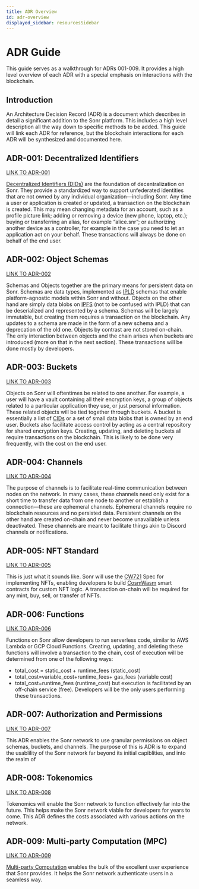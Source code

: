 ```yaml
---
title: ADR Overview
id: adr-overview
displayed_sidebar: resourcesSidebar
---
```


# ADR Guide
This guide serves as a walkthrough for ADRs 001-009. It provides a high level overview of each ADR with a special emphasis on interactions with the blockchain.

## Introduction
An Architecture Decision Record (ADR) is a document which describes in detail a significant addition to the Sonr platform. This includes a high level description all the way down to specific methods to be added. This guide will link each ADR for reference, but the blockchain interactions for each ADR will be synthesized and documented here.

## ADR-001: Decentralized Identifiers
[LINK TO ADR-001](https://docs.sonr.io/articles/reference/adr-001)

[Decentralized Identifiers (DIDs)](http://w3.org/TR/did-core) are the foundation of decentralization on Sonr. They provide a standardized way to support unfederated identities that are not owned by any individual organization—including Sonr.
	Any time a user or application is created or updated, a transaction on the blockchain is created. This may mean changing metadata for an account, such as a profile picture link; adding or removing a device (new phone, laptop, etc.); buying or transferring an alias, for example “alice.snr”; or authorizing another device as a controller, for example in the case you need to let an application act on your behalf. These transactions will always be done on behalf of the end user.

## ADR-002: Object Schemas
[LINK TO ADR-002](https://docs.sonr.io/articles/reference/adr-002)

Schemas and Objects together are the primary means for persistent data on Sonr. Schemas are data types, implemented as [IPLD](https://ipld.io) schemas that enable platform-agnostic models within Sonr and without. Objects on the other hand are simply data blobs on [IPFS](https://ipfs.io) (not to be confused with IPLD) that can be deserialized and represented by a schema.
	Schemas will be largely immutable, but creating them requires a transaction on the blockchain. Any updates to a schema are made in the form of a new schema and a deprecation of the old one. Objects by contrast are not stored on-chain. The only interaction between objects and the chain arises when buckets are introduced (more on that in the next section). These transactions will be done mostly by developers.

## ADR-003: Buckets
[LINK TO ADR-003](https://docs.sonr.io/articles/reference/adr-003)

Objects on Sonr will oftentimes be related to one another. For example, a user will have a vault containing all their encryption keys, a group of objects related to a particular application they use, or just personal information. These related objects will be tied together through buckets. A bucket is essentially a list of [CIDs](https://docs.ipfs.io/concepts/content-addressing/) or a set of small data blobs that is owned by an end user. Buckets also facilitate access control by acting as a central repository for shared encryption keys.
	Creating, updating, and deleting buckets all require transactions on the blockchain. This is likely to be done very frequently, with the cost on the end user.

## ADR-004: Channels
[LINK TO ADR-004](https://docs.sonr.io/articles/reference/adr-004)

The purpose of channels is to facilitate real-time communication between nodes on the network. In many cases, these channels need only exist for a short time to transfer data from one node to another or establish a connection—these are ephemeral channels. Ephemeral channels require no blockchain resources and no persisted data. Persistent channels on the other hand are created on-chain and never become unavailable unless deactivated. These channels are meant to facilitate things akin to Discord channels or notifications.

## ADR-005: NFT Standard
[LINK TO ADR-005](https://docs.sonr.io/articles/reference/adr-005)

This is just what it sounds like. Sonr will use the [CW721](https://docs.cosmwasm.com/cw-plus/0.9.0/cw721/spec/) Spec for implementing NFTs, enabling developers to build [CosmWasm](https://cosmwasm.com/) smart contracts for custom NFT logic. A transaction on-chain will be required for any mint, buy, sell, or transfer of NFTs.

## ADR-006: Functions
[LINK TO ADR-006](https://docs.sonr.io/articles/reference/adr-006)

Functions on Sonr allow developers to run serverless code, similar to AWS Lambda or GCP Cloud Functions. Creating, updating, and deleting these functions will involve a transaction to the chain, cost of execution will be determined from one of the following ways:
- total_cost = static_cost + runtime_fees (static_cost)
- total_cost=variable_cost+runtime_fees+ gas_fees (variable cost)
- total_cost=runtime_fees (runtime_cost) but execution is facilitated by an off-chain service (free). Developers will be the only users performing these transactions.

## ADR-007: Authorization and Permissions
[LINK TO ADR-007](https://docs.sonr.io/articles/reference/adr-007)

This ADR enables the Sonr network to use granular permissions on object schemas, buckets, and channels. The purpose of this is ADR is to expand the usablility of the Sonr network far beyond its initial capiblities, and into the realm of 

## ADR-008: Tokenomics
[LINK TO ADR-008](https://docs.sonr.io/articles/reference/adr-008)

Tokenomics will enable the Sonr network to function effectively far into the future. This helps make the Sonr network viable for developers for years to come. This ADR defines the costs associated with various actions on the network. 

## ADR-009: Multi-party Computation (MPC)
[LINK TO ADR-009](https://docs.sonr.io/articles/reference/adr-009)

[Multi-party Computation](https://en.wikipedia.org/wiki/Secure_multi-party_computationp) enables the bulk of the excellent user experience that Sonr provides. It helps the Sonr network authenticate users in a seamless way. 